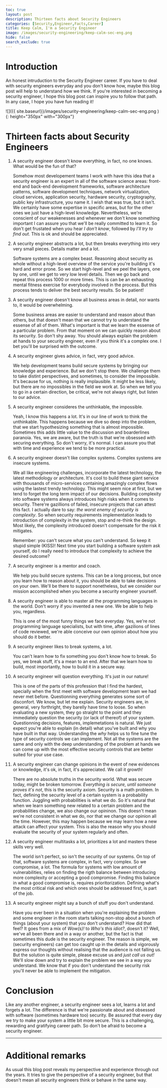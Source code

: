 ```yaml
---
toc: true
layout: post
description: Thirteen facts about Security Engineers
categories: [Security,Engineer,Facts,Career]
title: Keep Calm, I'm a Security Engineer 
image: /images/security-engineering/keep-calm-sec-eng.png
hide: false
search_exclude: true
---
```


# Introduction 
An honest intruduction to the Security Engineer career. If you have to deal with security engineers everyday and you don't know how, maybe this blog post will help to understand how we think. If you're interested in becoming a security engineer, I hope this blog post can inspire you to follow that path. In any case, I hope you have fun reading it! 


![]({{ site.baseurl}}/images/security-engineering/keep-calm-sec-eng.png ){: height="350px" with="300px"}


# Thirteen facts about Security Engineers

1. A security engineer doesn't know everything, in fact, no one knows. What would be the fun of that?

    Somehow most developement teams I work with have this idea that a security engineer is an expert in all of the software science areas: front-end and back-end development frameworks, software architecture patterns, software development techniques, network virtualization, cloud services, application security, hardware security, cryptography, public key infrastructure, you name it. I wish that was true, but it isn't. We certainly have some expertise in specific areas, but for the other ones we just have a high-level knowledge. Nevertheless, we're conscient of our weakenesses and whenever we don't know something important I can assure you that we'll be really committed to learn it. So don't get frustated when you hear *I don't know*, followed by *I'll try to find out*. This is ok and should be appreciated. 


2. A security engineer abstracts a lot, but then breaks everything into very very small pieces. Details matter and a lot.

    Software systems are a complex beast. Reasoning about security as whole without a high-level overview of the service you're building it's hard and error prone. So we start high-level and we peel the layers, one by one, until we get to very low level details. Then we go back and repeat this process 1000 or more times. This is can be an exhausting mental fitness exercise for everybody involved in the process. But this process tends to deliver the best security results. So be patient!

3. A security engineer doesn't know all business areas in detail, nor wants to, it would be overwhelming. 

    Some business areas are easier to understand and reason about than others, but that doesn't mean that we cannot try to understand the essense of all of them. What's important is that we learn the essense of a particular problem. From that moment on we can quickly reason about its security. So don't shy away. You should always explain the problem at hands to your security engineer, even if you think it's a complex one. I bet you'll be surprised with the outcome.

4. A security engineer gives advice, in fact, very good advice.

    We help development teams build secure systems by bringing our knowledge and experience. But we don't stop there. We challenge them to take distint perspectives, and sometimes, to consider the impossible. It's because for us, nothing is really implausible. It might be less likely, but there are no impossibles in the field we work at. So when we tell you to go in a certain direction, be critical, we're not always right, but listen to our advice.


5. A security engineer consideres the unthinkable, the impossible. 

    Yeah, I know this happens a lot. It's in our line of work to think the unthinkable. This happens because we dive so deep into the problem, that we start hypothesizing something that is almost impossible. Sometimes this adds little value to the discussion and boarderlines paranoia. Yes, we are aware, but the truth is that we're obsessed with securing everything. So don't worry, it's normal. I can assure you that with time and experience we tend to be more practical.  

6. A security engineer doesn't like complex systems. Complex systems are insecure systems.

    We all like engineering challenges, incorporate the latest technology, the latest methodology or architecture. It's cool to build these giant service with thousands of micro-services containing amazingly complex flows using the lastest trendy technology. This might seem nice at first, but we tend to forget the long term impact of our decisions. Building complexity into software systems always introduces high risks when it comes to security. There're gazillions of failed, insecure projects that can attest this fact. I actually dare to say: *the worst enemy of security is complexity*. So when security requirements implementation leads to introduction of complexity in the system, stop and re-think the design. Most likely, the complexity introduced doesn't compensate for the risk it mitigates. 

    Remember: you can't secure what you can't understand. So keep it stupid simple (KISS)! Next time you start building a software system ask yourself, do I really need to introduce that complexity to achieve the desired outcome?

7. A security engineer is a mentor and coach. 

    We help you build secure systems. This can be a long process, but once you learn how to reason about it, you should be able to take decisions on your own. We'll be there to support nonetheless, but we consider our mission accomplished when you become a security engineer yourself. 

8. A security engineer is able to master all the programming languages in the world. Don't worry if you invented a new one. We be able to help you, regardless. 

    This is one of the most funny things we face everyday. Yes, we're not programming language specialists, but with time, after gazilions of lines of code reviewed, we're able conceive our own opinion about how you should do it better.  


9. A security engineer likes to break systems, a lot.
 
    You can't learn how to fix something you don't know how to break. So yes, we break stuff, it's a mean to an end. After that we learn how to build, most importantly, how to build it in a secure way.  

10. A security engineer will question everything. It's just in our nature!

    This is one of the parts of this profession that I find the hardest, specially when the first meet with software development team we had never met before. Questionning everything generates some sort of disconfort. We know, but let me explain. Security engineers are, in general, very forthright, they barelly have time to loose. So when evaluating a new system, they go straight to the point and they immediately question the security (or lack of thereof) of your system. Questionning decisions, features, implemetations is natural. We just expect you're able to explain (in detail) what you've built and why you have built in that way. Understanding the *why* helps us to fine tune the type of security controls we can implement. Not all the systems are the same and only with the deep understanding of the problem at hands we can come up with the most effective security controls that are better suited for your use case. 


11. A security engineer can change opinions in the event of new evidences or knowledge, it's ok, in fact, it's appreciated. We call it growth!

    There are no absolute truths in the security world. What was secure today, might be broken tomorrow. *Everything is secure, until someone proves it's not*, this is the security axiom. Security is a math problem. In fact, defining the security level of a certain system is a probability function. Juggling with probabilities is what we do. So it's natural that when we learn something new related to a certain problem and the probabilities change, we also change our opininon. This doesn't mean we're not consistent in what we do, nor that we change our opinion all the time. However, this may happen because we may learn how a new attack can affect your system. This is also the reason why you should evaluate the security of your system regularly and often.  


12. A security engineer multitasks a lot, prioritizes a lot and masters these skills very well.

    The world isn't perfect, so isn't the security of our systems. On top of that, software systems are complex, in fact, very complex. So we compromise, a lot. The formula for systems with low amount of vulnerabilities, relies on finding the rigth balance between introducing more complexity or accepting a good compromise. Finding this balance in what a good compromise is, requires prioritorization. Defining what's the most critical risk and which ones should be addressed first, is part of the job. 


13. A security engineer might say a bunch of stuff you don't understand. 

    Have you ever been in a situation when you're explaining the problem and some engineer in the room starts talking non-stop about a bunch of things (about your system) that you don't understand? How did that feel? It goes from a mix of *Wow(s)!* to *Who's this idiot?*, doesn't it? Well, we've all been there and in a way or another, but the fact is that sometimes this dude is the security engineer. The reason is simple, we (security engineers) can get too caught up in the details and vigorously express our thoughts without realising that the audience is not falling us. But the solution is quite simple, please excuse us and *just call us out!* We'll slow down and try to explain the problem we see in a way you understand. We know that if you don't understand the security risk you'll never be able to implement the mitigation.  

# Conclusion

Like any another engineer, a security engineer sees a lot, learns a lot and forgets a lot. The difference is that we're passionate about and obsessed with software (sometimes hardware too) security. 
Be assured that every day we try to make your system a little bit more secure. This is a challenging, rewarding and gratifying career path. So don't be afraid to become a security engineer.  

---- 

# Additional remarks

As usual this blog post reveals my perspective and experience through out the years. It tries to give the perspective of a security engineer, but that doesn't mean all security engineers think or behave in the same way. 




